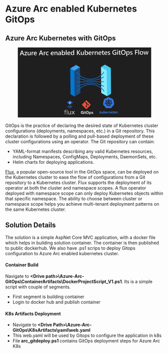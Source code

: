# Azure Arc enabled Kubernetes GitOps

<!-- wp:heading -->
<h2>Azure Arc Kubernetes with GitOps</h2>
<!-- /wp:heading -->

<!-- wp:image {"sizeSlug":"large"} -->
<figure class="wp-block-image size-large"><img src="https://raw.githubusercontent.com/khanasif1/Azure-Arc-GitOps/main/images/Gitops.PNG" alt=""/></figure>
<!-- /wp:image -->

<!-- wp:paragraph -->
<p>GitOps is the practice of declaring the desired state of Kubernetes cluster configurations (deployments, namespaces, etc.) in a Git repository. This declaration is followed by a polling and pull-based deployment of these cluster configurations using an operator. The Git repository can contain:</p>
<!-- /wp:paragraph -->

<!-- wp:list -->
<ul><li>YAML-format manifests describing any valid Kubernetes resources, including Namespaces, ConfigMaps, Deployments, DaemonSets, etc.</li><li>Helm charts for deploying applications.</li></ul>
<!-- /wp:list -->

<!-- wp:paragraph -->
<p><a href="https://docs.fluxcd.io/">Flux</a>, a popular open-source tool in the GitOps space, can be deployed on the Kubernetes cluster to ease the flow of configurations from a Git repository to a Kubernetes cluster. Flux supports the deployment of its operator at both the cluster and namespace scopes. A flux operator deployed with namespace scope can only deploy Kubernetes objects within that specific namespace. The ability to choose between cluster or namespace scope helps you achieve multi-tenant deployment patterns on the same Kubernetes cluster.</p>
<!-- /wp:paragraph -->

<!-- wp:heading -->
<h2>Solution Details</h2>
<!-- /wp:heading -->

<!-- wp:paragraph -->
<p>The solution is a simple AspNet Core MVC application, with a docker file which helps in building solution container. The container is then published to public dockerhub. We also have .ps1 scrips to deploy Gitops configuration to Azure Arc enabled kubernetes cluster.</p>
<!-- /wp:paragraph -->

<!-- wp:heading {"level":4} -->
<h4>Container Build</h4>
<!-- /wp:heading -->

<!-- wp:paragraph -->
<p>Navigate to <strong>&lt;Drive path>\Azure-Arc-GitOps\ContainerArtifacts\DockerProjectScript_V1.ps1</strong>. Its is a simple script with couple of segments.</p>
<!-- /wp:paragraph -->

<!-- wp:list -->
<ul><li>First segment is building container</li><li>Login to docker hub and publish container</li></ul>
<!-- /wp:list -->

<!-- wp:heading {"level":4} -->
<h4>K8s Artifacts Deployment</h4>
<!-- /wp:heading -->

<!-- wp:list -->
<ul><li>Navigate to <strong>&lt;Drive Path>\Azure-Arc-GitOps\K8sArtifacts\yaml\web.yaml</strong></li><li>This web.yaml will be used by Gitops to configure the application in k8s </li><li>File<strong> arc_gitdeploy.ps1 </strong>contains GitOps deployment steps for Azure Arc K8s</li></ul>
<!-- /wp:list -->

<!-- wp:paragraph -->
<p></p>
<!-- /wp:paragraph -->